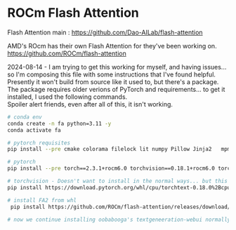 # ROCm Flash Attention
Flash Attention main : https://github.com/Dao-AILab/flash-attention

AMD's ROcm has their own Flash Attention for they've been working on. 
https://github.com/ROCm/flash-attention

2024-08-14 - I am trying to get this working for myself, and having issues... so I'm composing this file with some instructions that I've found helpful.
Presently it won't build from source like it used to, but there's a package.  The package requires older verions of PyTorch and requirements... to get it installed, I used the following commands.  
Spoiler alert friends, even after all of this, it isn't working.  

```bash
# conda env
conda create -n fa python=3.11 -y
conda activate fa

# pytorch requisites 
pip install --pre cmake colorama filelock lit numpy Pillow Jinja2   mpmath fsspec MarkupSafe certifi filelock networkx      sympy packaging requests          --index-url https://download.pytorch.org/whl/rocm6.1

# pytorch 
pip install --pre torch==2.3.1+rocm6.0 torchvision==0.18.1+rocm6.0 torchaudio==2.3.1 triton pytorch-triton-rocm     --index-url https://download.pytorch.org/whl/rocm6.0

# torchvision - Doesn't want to install in the normal ways... but this works :
pip install https://download.pytorch.org/whl/cpu/torchtext-0.18.0%2Bcpu-cp311-cp311-linux_x86_64.whl#sha256=c760e672265cd6f3e4a7c8d4a78afe9e9617deacda926a743479ee0418d4207d

# install FA2 from whl
 pip install https://github.com/ROCm/flash-attention/releases/download/v2.6.2-cktile/flash_attn-2.6.2+cu123torch2.3cxx11abiTRUE-cp311-cp311-linux_x86_64.whl

# now we continue installing oobabooga's textgeneeration-webui normally...such as from here : https://github.com/nktice/AMD-AI/blob/main/README.md
```
